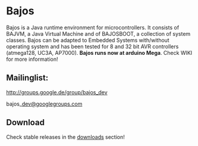 # Bajos #
Bajos is a Java runtime environment for microcontrollers. It consists of BAJVM, a Java Virtual Machine and of BAJOSBOOT, a collection of system classes. Bajos can be adapted to Embedded Systems with/without operating system and has been tested for 8 and 32 bit AVR controllers (atmega128, UC3A, AP7000). **Bajos runs now at arduino Mega**.  Check WIKI for more information!

## Mailinglist: ##
http://groups.google.de/group/bajos_dev

bajos\_dev@googlegroups.com

## Download ##
Check stable releases in the [downloads](http://code.google.com/p/bajos/downloads/list) section!